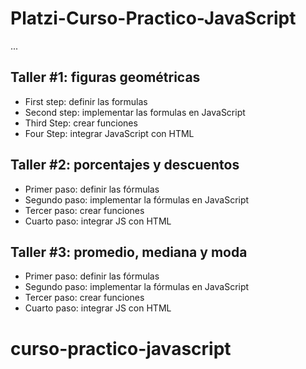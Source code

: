 # Platzi-Curso-Practico-JavaScript

...

## Taller #1: figuras geométricas

- First step: definir las formulas
- Second step: implementar las formulas en JavaScript
- Third Step: crear funciones
- Four Step: integrar JavaScript con HTML

## Taller #2: porcentajes y descuentos

- Primer paso: definir las fórmulas
- Segundo paso: implementar la fórmulas en JavaScript
- Tercer paso: crear funciones
- Cuarto paso: integrar JS con HTML

## Taller #3: promedio, mediana y moda

- Primer paso: definir las fórmulas
- Segundo paso: implementar la fórmulas en JavaScript
- Tercer paso: crear funciones
- Cuarto paso: integrar JS con HTML

# curso-practico-javascript
